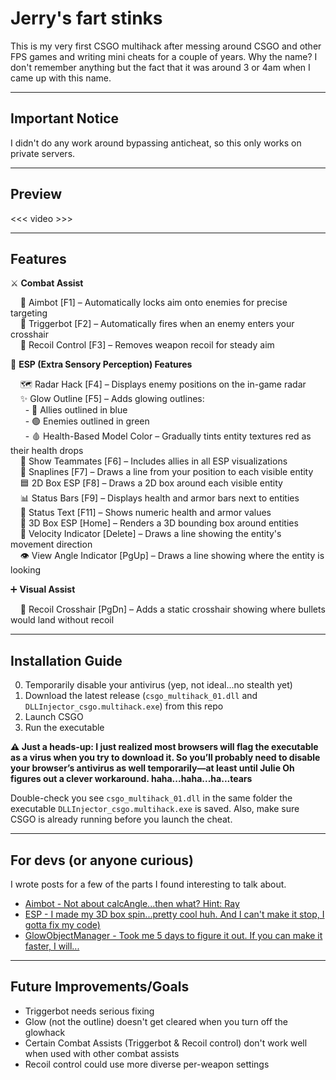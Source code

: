 # Jerry's fart stinks

This is my very first CSGO multihack after messing around CSGO and other FPS games and writing mini cheats for a couple of years. Why the name? I don't remember anything but the fact that it was around 3 or 4am when I came up with this name.

---

## Important Notice

I didn't do any work around bypassing anticheat, so this only works on private servers.

---

## Preview

<<< video >>>

---

## Features

⚔️ **Combat Assist**

&nbsp;&nbsp;&nbsp;&nbsp;🧠 Aimbot [F1] – Automatically locks aim onto enemies for precise targeting  
&nbsp;&nbsp;&nbsp;&nbsp;🔫 Triggerbot [F2] – Automatically fires when an enemy enters your crosshair  
&nbsp;&nbsp;&nbsp;&nbsp;🎯 Recoil Control [F3] – Removes weapon recoil for steady aim  


🧱 **ESP (Extra Sensory Perception) Features**

&nbsp;&nbsp;&nbsp;&nbsp;🗺️ Radar Hack [F4] – Displays enemy positions on the in-game radar  
&nbsp;&nbsp;&nbsp;&nbsp;✨ Glow Outline [F5] – Adds glowing outlines:  
&nbsp;&nbsp;&nbsp;&nbsp;&nbsp;&nbsp;- 🔵 Allies outlined in blue  
&nbsp;&nbsp;&nbsp;&nbsp;&nbsp;&nbsp;- 🟢 Enemies outlined in green  
&nbsp;&nbsp;&nbsp;&nbsp;&nbsp;&nbsp;- 🩸 Health-Based Model Color – Gradually tints entity textures red as their health drops  
&nbsp;&nbsp;&nbsp;&nbsp;👥 Show Teammates [F6] – Includes allies in all ESP visualizations  
&nbsp;&nbsp;&nbsp;&nbsp;📍 Snaplines [F7] – Draws a line from your position to each visible entity  
&nbsp;&nbsp;&nbsp;&nbsp;🟦 2D Box ESP [F8] – Draws a 2D box around each visible entity  
&nbsp;&nbsp;&nbsp;&nbsp;📊 Status Bars [F9] – Displays health and armor bars next to entities  
&nbsp;&nbsp;&nbsp;&nbsp;🧾 Status Text [F11] – Shows numeric health and armor values  
&nbsp;&nbsp;&nbsp;&nbsp;🧊 3D Box ESP [Home] – Renders a 3D bounding box around entities  
&nbsp;&nbsp;&nbsp;&nbsp;🧭 Velocity Indicator [Delete] – Draws a line showing the entity's movement direction  
&nbsp;&nbsp;&nbsp;&nbsp;👁️ View Angle Indicator [PgUp] – Draws a line showing where the entity is looking

➕ **Visual Assist**

&nbsp;&nbsp;&nbsp;&nbsp;🎯 Recoil Crosshair [PgDn] – Adds a static crosshair showing where bullets would land without recoil

---

## Installation Guide

0. Temporarily disable your antivirus (yep, not ideal...no stealth yet)
1. Download the latest release (`csgo_multihack_01.dll` and `DLLInjector_csgo.multihack.exe`) from this repo
2. Launch CSGO
3. Run the executable 

**⚠️ Just a heads-up: I just realized most browsers will flag the executable as a virus when you try to download it. So you’ll probably need to disable your browser’s antivirus as well temporarily—at least until Julie Oh figures out a clever workaround. haha...haha...ha...tears**  

Double-check you see `csgo_multihack_01.dll` in the same folder the executable `DLLInjector_csgo.multihack.exe` is saved. Also, make sure CSGO is already running before you launch the cheat. 

---

## For devs (or anyone curious)

I wrote posts for a few of the parts I found interesting to talk about.

- [Aimbot - Not about calcAngle...then what? Hint: Ray](/16th/posts/aimbot)
- [ESP - I made my 3D box spin...pretty cool huh. And I can't make it stop, I gotta fix my code)](/16th/posts/esp)
- [GlowObjectManager - Took me 5 days to figure it out. If you can make it faster, I will...](/16th/posts/glowobjectmanager)

---

## Future Improvements/Goals

- Triggerbot needs serious fixing
- Glow (not the outline) doesn't get cleared when you turn off the glowhack
- Certain Combat Assists (Triggerbot & Recoil control) don't work well when used with other combat assists
- Recoil control could use more diverse per-weapon settings